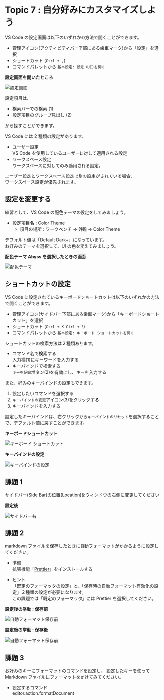 # Topic 7 : 自分好みにカスタマイズしよう

VS Code の設定画面は以下のいずれかの方法で開くことができます。

- 管理アイコン(アクティビティバー下部にある歯車マーク)から「設定」を選択
- ショートカット (`Ctrl + ,`)
- コマンドパレットから `基本設定: 設定（UI)を開く`

**設定画面を開いたところ**

![設定画面](./img/700_open_setting_02.PNG "設定画面")

設定項目は、

- 検索バーでの検索 (1)
- 設定項目のグループ見出し (2)

から探すことができます。

VS Code には 2 種類の設定があります。

- ユーザー設定  
  VS Code を使用しているユーザーに対して適用される設定
- ワークスペース設定  
  ワークスペースに対してのみ適用される設定。

ユーザー設定とワークスペース設定で別の設定がされている場合、  
ワークスペース設定が優先されます。

## 設定を変更する

練習として、VS Code の配色テーマの設定をしてみましょう。

- 設定項目名 : Color Theme
  - 項目の場所 : ワークベンチ → 外観 → Color Theme

デフォルト値は「Default Dark+」になっています。  
お好みのテーマを選択して、UI の色を変えてみましょう。

**配色テーマ Abyss を選択したときの画面**

![配色テーマ](./img/720_setting_colortheme_to_abyss.PNG "配色テーマ")

## ショートカットの設定

VS Code に設定されているキーボードショートカットは以下のいずれかの方法で開くことができます。

- 管理アイコン(サイドバー下部にある歯車マーク)から「キーボードショートカット」を選択
- ショートカット (`Ctrl + K Ctrl + S`)
- コマンドパレットから `基本設定: キーボード ショートカットを開く`

ショートカットの検索方法は２種類あります。

- コマンド名で検索する  
  入力欄(1)にキーワードを入力する
- キーバインドで検索する  
  `キーを記録`ボタン(2)を有効にし、キーを入力する

また、好みのキーバインドの設定もできます。

1. 設定したいコマンドを選択する
1. `キーバインドの変更`アイコン(3)をクリックする
1. キーバインドを入力する

設定したキーバインドは、右クリックから`キーバインドのリセット`を選択することで、デフォルト値に戻すことができます。

**キーボードショートカット**

![キーボード ショートカット](./img/750_keyboard_shortcut.PNG)

**キーバインドの設定**

![キーバインドの設定](./img/760_set_keybind.PNG)

## 課題 1

サイドバー(Side Bar)の位置(Location)をウィンドウの右側に変更してください

**設定後**

![サイドバー右](./img/730_setting_sidebar_on_right.PNG "サイドバー右")

## 課題 2

markdown ファイルを保存したときに自動フォーマットがかかるように設定してください。

- 準備  
  拡張機能「[Prettier](https://marketplace.visualstudio.com/items?itemName=esbenp.prettier-vscode)」をインストールする

- ヒント  
  「既定のフォーマッタの設定」と、「保存時の自動フォーマット有効化の設定」２種類の設定が必要になります。  
  この課題では「既定のフォーマッタ」には Prettier を選択してください。

**設定後の挙動 : 保存前**

![自動フォーマット保存前](./img/740_setting_format_on_save_before.PNG)

**設定後の挙動 : 保存後**

![自動フォーマット保存前](./img/740_setting_format_on_save_after.PNG)

## 課題 3

お好みのキーにフォーマットのコマンドを設定し、
設定したキーを使って Markdown ファイルにフォーマットをかけてみてください。

- 設定するコマンド  
  editor.action.formatDocument
